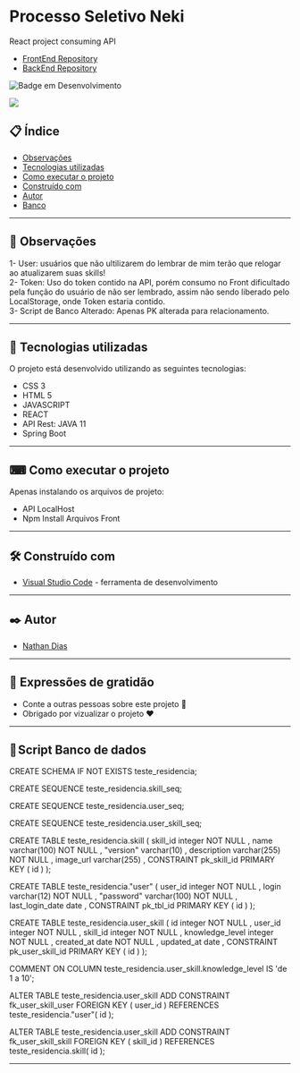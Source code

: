 # Processo Seletivo Neki
React project consuming API

* [FrontEnd Repository](https://github.com/nathanfdias/SeletivoNekiFront/) 
* [BackEnd Repository](https://github.com/nathanfdias/SeletivoNekiBack/) 

![Badge em Desenvolvimento](https://img.shields.io/static/v1?label=STATUS&message=FINALIZADO&color=GREEN&style=for-the-badge)

<img src="/projeto/src/Assets/ProcessoSeletivoNekiFinalGIF.gif" heigth="600">


## 📋 Índice

- [Observações](#-observações)
- [Tecnologias utilizadas](#-tecnologias-utilizadas)
- [Como executar o projeto](#-como-executar-o-projeto)
- [Construído com](#%EF%B8%8F-construído-com)
- [Autor](#%EF%B8%8F-autor)
- [Banco](#%EF%B8%8F-autor)

---

## 🚀 Observações

1- User: usuários que não ultilizarem do lembrar de mim terão que relogar ao atualizarem suas skills!</br>
2- Token: Uso do token contido na API, porém consumo no Front dificultado pela função do usuário de não ser lembrado, assim não sendo liberado pelo LocalStorage, onde Token estaria contido.</br>
3- Script de Banco Alterado: Apenas PK alterada para relacionamento.</br>


--- 

## 🚀 Tecnologias utilizadas

O projeto está desenvolvido utilizando as seguintes tecnologias:

- CSS 3
- HTML 5
- JAVASCRIPT
- REACT
- API Rest: JAVA 11
- Spring Boot

--- 

## ⌨ Como executar o projeto

Apenas instalando os arquivos de projeto:
  - API LocalHost
  - Npm Install Arquivos Front

--- 

## 🛠️ Construído com

* [Visual Studio Code](https://code.visualstudio.com/) - ferramenta de desenvolvimento

--- 

## ✒️ Autor

  * [Nathan Dias](https://github.com/nathanfdias/) 

--- 
 
## 🎁 Expressões de gratidão

* Conte a outras pessoas sobre este projeto 📢
* Obrigado por vizualizar o projeto ❤️

--- 

## 👾 Script Banco de dados

CREATE SCHEMA IF NOT EXISTS teste_residencia;

CREATE SEQUENCE teste_residencia.skill_seq;

CREATE SEQUENCE teste_residencia.user_seq;

CREATE SEQUENCE teste_residencia.user_skill_seq;

CREATE  TABLE teste_residencia.skill ( 
	skill_id                   integer  NOT NULL ,
	name                 varchar(100)  NOT NULL ,
	"version"            varchar(10)   ,
	description          varchar(255)  NOT NULL ,
	image_url            varchar(255)   ,
	CONSTRAINT pk_skill_id PRIMARY KEY ( id )
 );

CREATE  TABLE teste_residencia."user" ( 
	user_id                   integer  NOT NULL ,
	login                varchar(12)  NOT NULL ,
	"password"           varchar(100)  NOT NULL ,
	last_login_date      date   ,
	CONSTRAINT pk_tbl_id PRIMARY KEY ( id )
 );

CREATE  TABLE teste_residencia.user_skill ( 
	id                   integer  NOT NULL ,
	user_id              integer  NOT NULL ,
	skill_id             integer  NOT NULL ,
	knowledge_level      integer  NOT NULL ,
	created_at           date  NOT NULL ,
	updated_at           date   ,
	CONSTRAINT pk_user_skill_id PRIMARY KEY ( id )
 );

COMMENT ON COLUMN teste_residencia.user_skill.knowledge_level IS 'de 1 a 10';

ALTER TABLE teste_residencia.user_skill ADD CONSTRAINT fk_user_skill_user FOREIGN KEY ( user_id ) REFERENCES teste_residencia."user"( id );

ALTER TABLE teste_residencia.user_skill ADD CONSTRAINT fk_user_skill_skill FOREIGN KEY ( skill_id ) REFERENCES teste_residencia.skill( id );

--- 
